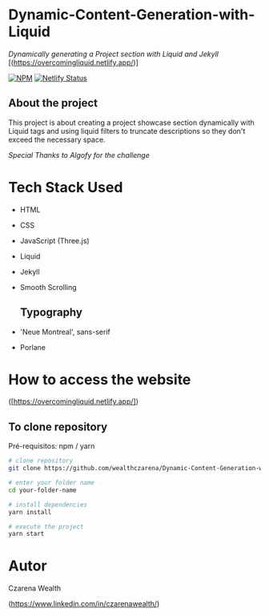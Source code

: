 ﻿# Dynamic-Content-Generation-with-Liquid
 
_Dynamically generating a Project section with Liquid and Jekyll_
[(https://overcomingliquid.netlify.app/)]

[![NPM](https://img.shields.io/npm/l/react)](https://github.com/wealthczarena/Dynamic-Content-Generation-with-Liquid/blob/main/LICENSE) [![Netlify Status](https://api.netlify.com/api/v1/badges/d6cfd7a7-b98b-4c91-9dbc-b7de117a8c42/deploy-status)](https://app.netlify.com/sites/overcomingliquid/deploys)

## About the project

This project is about creating a project showcase section dynamically with Liquid tags and using liquid filters to truncate descriptions so they don't exceed the necessary space.

_Special Thanks to Algofy for the challenge_

# Tech Stack Used

- HTML
- CSS
- JavaScript (Three.js)
- Liquid
- Jekyll
- Smooth Scrolling

  ## Typography

- 'Neue Montreal', sans-serif
- Porlane


# How to access the website

([https://overcomingliquid.netlify.app/])


## To clone repository

Pré-requisitos: npm / yarn

```bash
# clone repository
git clone https://github.com/wealthczarena/Dynamic-Content-Generation-with-Liquid

# enter your folder name
cd your-folder-name

# install dependencies
yarn install

# execute the project
yarn start
```

# Autor

Czarena Wealth

(https://www.linkedin.com/in/czarenawealth/)
